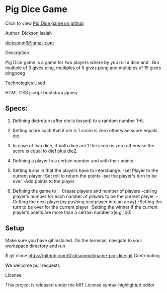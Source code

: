 # Pig Dice Game

Click to view [Pig Dice game on github](https://github.com/Dicksonmuli/game-pig-dice.git)

Author: Dickson Isaiah

[dicksonm6@gmail.com](www.gmail.com)

Description

Pig Dice game is a game for two players where by you roll a dice and . But multiple of 3 gives ping, multiples of 5 gives pong and multiples of 15 gives pingpong

Technologies Used

HTML
CSS
jscript
bootstrap
jquery

## Specs:

1. Defining die(return after die is tossed) to a random number 1-6.
2. Setting score such that if die is 1 score is zero otherwise
   score equals die.
3. In case of two dice, if both dice are 1 the score is zero otherwise
   the score is equal to die1 plus die2.
4. Defining a player to a certain number and with their points.
5. Setting turns in that the players have to interchange.
   -set Player to the current player
   -Set roll to return the points
   -set the player's turn to be over
   -Add points to the player

6. Defining the game to :
	-Create players and number of players
	-calling player's number for each number of players to be the
	  current player.
	-Getting the next player(by pushing nextplayer into an array)
	-Setting the turn to be over for the current player
	-Setting the winner if the current player's points are more than
	  a certain number x(e.g 100)





## Setup

Make sure you have git installed. On the terminal, navigate to your workspace directory and run

$ git clone https://github.com/Dicksonmuli/game-pig-dice.git
Contributing

We welcome pull requests

License

This project is released under the MIT License syntax-highlighted editor
